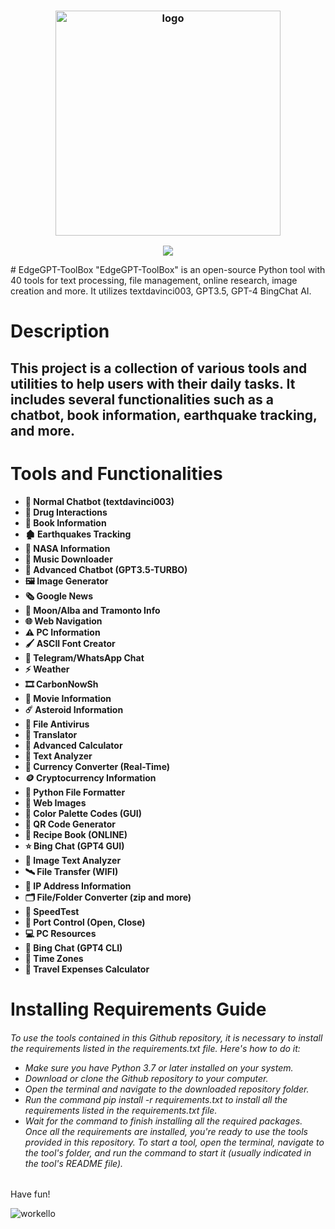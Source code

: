 <h3 align="center"><img src="https://i.imgur.com/rDty7xz.png" alt="logo" height="360px"></h3>
<p align="center">
<a href="./LICENSE.md"><img src="https://img.shields.io/badge/license-MIT-blue.svg"></a>
  </p>
# EdgeGPT-ToolBox
"EdgeGPT-ToolBox" is an open-source Python tool with 40 tools for text processing, file management, online research, image creation and more. It utilizes textdavinci003, GPT3.5, GPT-4 BingChat AI.
<h1>Description</h1>
<h2>This project is a collection of various tools and utilities to help users with their daily tasks. It includes several functionalities such as a chatbot, book information, earthquake tracking, and more.</h2>
<h1>Tools and Functionalities</h1>

* **💬 Normal Chatbot (textdavinci003)**
* **💊 Drug Interactions**
* **📓 Book Information**
* **🏚️ Earthquakes Tracking**
* **🔭 NASA Information**
* **🎻 Music Downloader**
* **🤖 Advanced Chatbot (GPT3.5-TURBO)**
* **🖼️ Image Generator**
* **🗞️ Google News**
* **🌙 Moon/Alba and Tramonto Info**
* **🌐 Web Navigation**
* **⚠️ PC Information**
* **🖌️ ASCII Font Creator**
* **💌 Telegram/WhatsApp Chat**
* **⚡️ Weather**
* **🎞️ CarbonNowSh**
* **🍿 Movie Information**
* **☄️ Asteroid Information**
* **🦠 File Antivirus**
* **👅 Translator**
* **🧮 Advanced Calculator**
* **📕 Text Analyzer**
* **💱 Currency Converter (Real-Time)**
* **🪙 Cryptocurrency Information**
* **📂 Python File Formatter**
* **💭 Web Images**
* **🌈 Color Palette Codes (GUI)**
* **🔗 QR Code Generator**
* **🍖 Recipe Book (ONLINE)**
* **⭐️ Bing Chat (GPT4 GUI)**
* **🔏 Image Text Analyzer**
* **🛰️ File Transfer (WIFI)**
* **📱 IP Address Information**
* **🗂️ File/Folder Converter (zip and more)**
* **🎈 SpeedTest**
* **🚪 Port Control (Open, Close)**
* **💻 PC Resources**
* **💬 Bing Chat (GPT4 CLI)**
* **🥱 Time Zones**
* **🚙 Travel Expenses Calculator**
<h1>Installing Requirements Guide</h1>
<h6>To use the tools contained in this Github repository, it is necessary to install the requirements listed in the requirements.txt file. Here's how to do it:

* Make sure you have Python 3.7 or later installed on your system.
* Download or clone the Github repository to your computer.
* Open the terminal and navigate to the downloaded repository folder.
* Run the command pip install -r requirements.txt to install all the requirements listed in the requirements.txt file.
* Wait for the command to finish installing all the required packages.
Once all the requirements are installed, you're ready to use the tools provided in this repository. To start a tool, open the terminal, navigate to the tool's folder, and run the command to start it (usually indicated in the tool's README file).
  </h6>

Have fun!




![workello](https://user-images.githubusercontent.com/100368940/233141567-94a5b58e-b8e2-4019-a6c7-07ec4d9a157b.gif)

